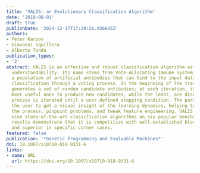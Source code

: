 ```yaml
---
title: 'VALIS: an Evolutionary Classification Algorithm'
date: '2018-08-01'
draft: true
publishDate: '2024-12-17T17:20:26.936645Z'
authors:
- Peter Karpov
- Giovanni Squillero
- Alberto Tonda
publication_types:
- '2'
abstract: VALIS is an effective and robust classification algorithm with a focus on
  understandability. Its name stems from Vote-ALlocating Immune System, as it evolves
  a population of artificial antibodies that can bind to the input data, and performs
  classification through a voting process. In the beginning of the training, VALIS
  generates a set of random candidate antibodies; at each iteration, it selects the
  most useful ones to produce new candidates, while the least, are discarded; the
  process is iterated until a user-defined stopping condition. The paradigm allows
  the user to get a visual insight of the learning dynamics, helping to supervise
  the process, pinpoint problems, and tweak feature engineering. VALIS is tested against
  nine state-of-the-art classification algorithms on six popular benchmark problems;
  results demonstrate that it is competitive with well-established black-box techniques,
  and superior in specific corner cases.
featured: false
publication: '*Genetic Programming and Evolvable Machines*'
doi: 10.1007/s10710-018-9331-6
links:
- name: URL
  url: https://doi.org/10.1007/s10710-018-9331-6
---
```


